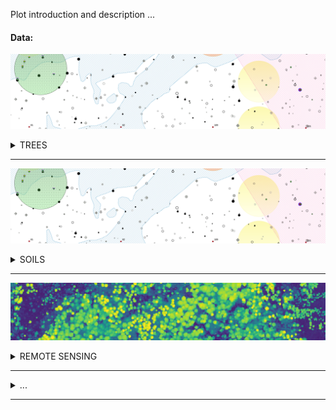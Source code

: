 
Plot introduction and description ...  



#### Data:  

![](https://raw.githubusercontent.com/VUKOZ-OEL/bluecat-data-pool/main/docs/mapa.png)
<details><summary>TREES</summary><p>

description of data here

> layer 1  
> layer 2  
> ...  

</p></details>
  
******


![](https://raw.githubusercontent.com/VUKOZ-OEL/bluecat-data-pool/main/docs/mapa.png)
<details><summary>SOILS</summary><p>

description of data here

> layer 1  
> layer 2  
> ...   

</p></details>

******


![](https://raw.githubusercontent.com/VUKOZ-OEL/bluecat-data-pool/main/docs/chm.png)
<details><summary>REMOTE SENSING</summary><p>

description of data here

> layer 1  
> layer 2  
> ...   

</p></details>

******


<details><summary>...</summary><p>

  ![](docs/logo.png)
  description of data here
  > layer 1  
  > layer 2  
  > ...

</p></details>

******



